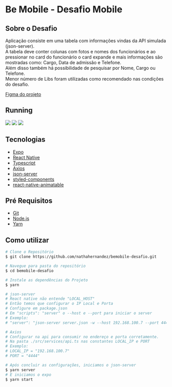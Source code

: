 # Be Mobile - Desafio Mobile

## Sobre o Desafio
Aplicação consiste em uma tabela com informações vindas da API simulada (json-server).  
A tabela deve conter colunas com fotos e nomes dos funcionários e ao pressionar no card do funcionário o card expande e mais informações são mostradas como: Cargo, Data de admissão e Telefone.  
Além disso também há possibilidade de pesquisar por Nome, Cargo ou Telefone.  
Menor número de Libs foram utilizadas como recomendado nas condições do desafio.

[Figma do projeto](https://www.figma.com/file/yw6th52zE9bubewc6ayTg5/Teste---Be-mobile?node-id=0%3A1)

## Running
<div>
    <img src="https://media3.giphy.com/media/FCNgnsQQjs3vWRm4vv/giphy.gif?cid=790b761180425634bf36b5b6a74815852c580e02f6194217&rid=giphy.gif&ct=g" />
    <img src="https://media1.giphy.com/media/LEFSaYah68RppUltUW/giphy.gif?cid=790b76114d9ed10673c7aa2e34d1e7d574e9d31ce49ff8bb&rid=giphy.gif&ct=g" />
    <img src="https://media4.giphy.com/media/qdLx2q9DnTPCHuGNno/giphy.gif?cid=790b761173ce13cc3a5eaa03c1f186fae4546d9e359905a3&rid=giphy.gif&ct=g" />
</div>

## Tecnologias

- [Expo][1]
- [React Native][2]
- [Typescript][3]
- [Axios][4]
- [json-server][5]
- [styled-components][6]
- [react-native-animatable][7]

[1]: https://expo.dev/
[2]: https://reactnative.dev/
[3]: https://www.typescriptlang.org/
[4]: https://axios-http.com/ptbr/docs/intro
[5]: https://github.com/typicode/json-server
[6]: https://styled-components.com/
[7]: https://github.com/oblador/react-native-animatable

## Pré Requisitos
- [Git][1]
- [Node.js][2]
- [Yarn][3]

[1]: https://git-scm.com/
[2]: https://nodejs.org/en/
[3]: https://yarnpkg.com/

## Como utilizar
```bash
# Clone o Repositório
$ git clone https://github.com/nathahernandez/bemobile-desafio.git

# Navegue para pasta do repositório
$ cd bemobile-desafio

# Instale as dependências do Projeto
$ yarn

# json-server
# React native não entende "LOCAL_HOST" 
# Então temos que configurar o IP Local e Porta
# Configure em package.json
# Em "scripts": "server" o --host e --port para iniciar o server
# Exemplo:
# "server": "json-server server.json -w --host 192.168.100.7 --port 4444"

# Axios
# Configurar na api para consumir no endereço e porta corretamente.
# Na pasta ./src/services/api.ts nas constantes LOCAL_IP e PORT
# Exemplo:
# LOCAL_IP = "192.168.100.7"
# PORT = "4444"

# Após concluir as configurações, iniciamos o json-server
$ yarn server
# E iniciamos o expo
$ yarn start
```












